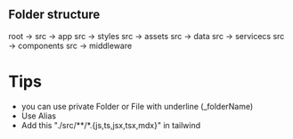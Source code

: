 ## Folder structure

root -> src -> app
src -> styles
src -> assets
src -> data
src -> servicecs
src -> components
src -> middleware

# Tips
* you can use private Folder or File with underline (_folderName)
* Use Alias
* Add this "./src/**/*.{js,ts,jsx,tsx,mdx}" in tailwind


